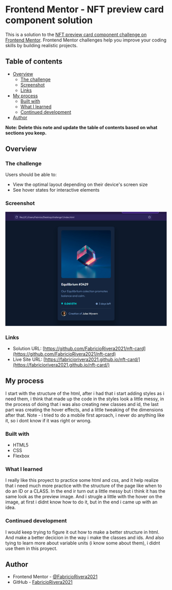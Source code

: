 # Frontend Mentor - NFT preview card component solution

This is a solution to the [NFT preview card component challenge on Frontend Mentor](https://www.frontendmentor.io/challenges/nft-preview-card-component-SbdUL_w0U). Frontend Mentor challenges help you improve your coding skills by building realistic projects.

## Table of contents

- [Overview](#overview)
  - [The challenge](#the-challenge)
  - [Screenshot](#screenshot)
  - [Links](#links)
- [My process](#my-process)
  - [Built with](#built-with)
  - [What I learned](#what-i-learned)
  - [Continued development](#continued-development)
- [Author](#author)

**Note: Delete this note and update the table of contents based on what sections you keep.**

## Overview

### The challenge

Users should be able to:

- View the optimal layout depending on their device's screen size
- See hover states for interactive elements

### Screenshot

![](./snapshot/snapshot.jpg)

### Links

- Solution URL: [https://github.com/FabricioRivera2021/nft-card](https://github.com/FabricioRivera2021/nft-card)
- Live Site URL: [https://fabriciorivera2021.github.io/nft-card/](https://fabriciorivera2021.github.io/nft-card/)

## My process

I start with the structure of the html, after i had that i start adding styles as i need them, i think that made up the code in the styles look a little messy, in the process of doing that i was also creating new classes and id, the last part was creating the hover effects, and a little
tweaking of the dimensions after that.
Note - i tried to do a mobile first aproach, i never do anything like it, so i dont know if it was right or wrong.

### Built with

- HTML5
- CSS
- Flexbox

### What I learned

I really like this proyect to practice some html and css, and it help realize that i need much more practice with the structure of the page
like when to do an ID or a CLASS. In the end ir turn out a little messy but i think it has the same look as the preview image.
And i strugle a little with the hover on the image, at first i didnt know how to do it, but in the end i came up with an idea.

### Continued development

I would keep trying to figure it out how to make a better structure in html. And make a better decicion in the way i make the classes and ids.
And also tying to learn more about variable units (i know some about them), i didnt use them in this proyect.

## Author

- Frontend Mentor - [@FabricioRivera2021](https://www.frontendmentor.io/profile/FabricioRivera2021)
- GitHub - [FabricioRivera2021](https://github.com/FabricioRivera2021)
